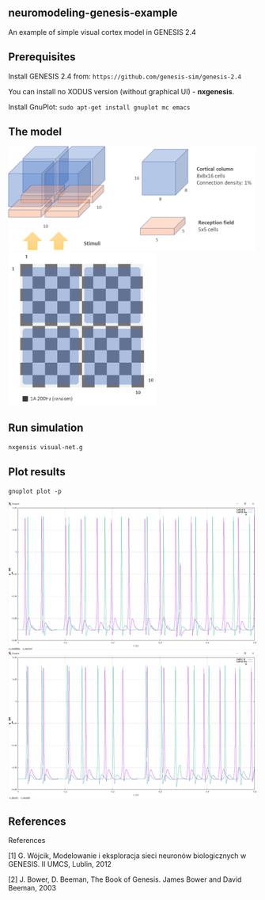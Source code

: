 ## neuromodeling-genesis-example
An example of simple visual cortex model in GENESIS 2.4

## Prerequisites
Install GENESIS 2.4 from: `https://github.com/genesis-sim/genesis-2.4`

You can install no XODUS version (without graphical UI) - **nxgenesis**.

Install GnuPlot:
`sudo apt-get install gnuplot mc emacs`

## The model
<img src="/doc/model.png" width="500">
<img src="/doc/stimuli.png" width="300">

## Run simulation
`nxgensis visual-net.g`

## Plot results
`gnuplot plot -p`

![Result-01](/doc/result-01.png)
![Result-02](/doc/result-02.png)


## References
References

[1] G. Wójcik, Modelowanie i eksploracja sieci neuronów biologicznych w GENESIS. II UMCS, Lublin, 2012

[2] J. Bower, D. Beeman, The Book of Genesis. James Bower and David Beeman, 2003
